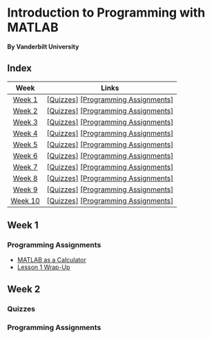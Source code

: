 # Introduction to Programming with MATLAB
__By Vanderbilt University__

## Index
| Week | Links | 
|:----:|:-----:|
| [Week 1](#week-1) | [[Quizzes]](#quizzes)    [[Programming Assignments]](#programming-assignments) |
| [Week 2](#week-2) | [[Quizzes]](#quizzes-1)    [[Programming Assignments]](#programming-assignments-1) |
| [Week 3](#week-3) | [[Quizzes]](#quizzes-2)    [[Programming Assignments]](#programming-assignments-2) |
| [Week 4](#week-4) | [[Quizzes]](#quizzes-3)    [[Programming Assignments]](#programming-assignments-3) |
| [Week 5](#week-5) | [[Quizzes]](#quizzes-4)    [[Programming Assignments]](#programming-assignments-4) |
| [Week 6](#week-6) | [[Quizzes]](#quizzes-5)    [[Programming Assignments]](#programming-assignments-5) |
| [Week 7](#week-7) | [[Quizzes]](#quizzes-6)    [[Programming Assignments]](#programming-assignments-6) |
| [Week 8](#week-8) | [[Quizzes]](#quizzes-7)    [[Programming Assignments]](#programming-assignments-7) |
| [Week 9](#week-9) | [[Quizzes]](#quizzes-8)    [[Programming Assignments]](#programming-assignments-8) |
| [Week 10](#week-10) | [[Quizzes]](#quizzes-9)    [[Programming Assignments]](#programming-assignments-9) |


## Week 1

### Programming Assignments
- [MATLAB as a Calculator](week-1/program1.m)
- [Lesson 1 Wrap-Up](week-1/lesson_1_wrap_up.m)

## Week 2
### Quizzes

### Programming Assignments
